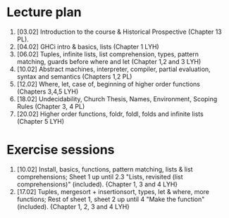 # Lecture plan

1. [03.02] Introduction to the course & Historical Prospective (Chapter 13 PL).
1. [04.02] GHCi intro & basics, lists (Chapter 1 LYH)
1. [06.02] Tuples, infinite lists, list comprehension, types, pattern matching, guards before where and let (Chapter 1,2 and 3 LYH)
1. [10.02] Abstract machines, interpreter, compiler, partial evaluation, syntax and semantics (Chapters 1,2 PL)
1. [12.02] Where, let, case of, beginning of higher order functions (Chapters 3,4,5 LYH)
1. [18.02] Undecidability, Church Thesis, Names, Environment, Scoping Rules (Chapter 3, 4 PL)
1. [20.02] Higher order functions, foldr, foldl, folds and infinite lists (Chapter 5 LYH)

# Exercise sessions

1. [10.02] Install, basics, functions, pattern matching, lists & list comprehensions; Sheet 1 up until 2.3 "Lists, revisited (list comprehensions)" (included). {Chapter 1, 3 and 4 LYH}
1. [17.02] Tuples, mergesort + insertionsort, types, let & where, more functions; Rest of sheet 1, sheet 2 up until 4 "Make the function" (included). {Chapter 1, 2, 3 and 4 LYH}

